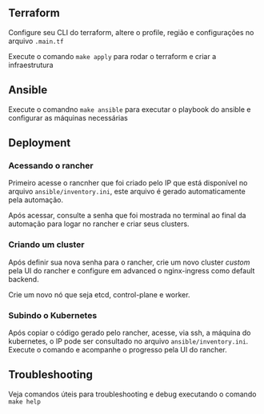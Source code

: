 ## Terraform

Configure seu CLI do terraform,
altere o profile, região e configurações no arquivo `.main.tf`

Execute o comando `make apply` para rodar o terraform e criar a infraestrutura

## Ansible

Execute o comandno `make ansible` para executar o playbook do ansible e configurar as máquinas necessárias

## Deployment

### Acessando o rancher

Primeiro acesse o rancnher que foi criado pelo IP que está disponível no arquivo `ansible/inventory.ini`, este arquivo é gerado automaticamente pela automação.

Após acessar, consulte a senha que foi mostrada no terminal ao final da automação para logar no rancher e criar seus clusters.


### Criando um cluster

Após definir sua nova senha para o rancher, crie um novo cluster _custom_ pela UI do rancher e configure em advanced o nginx-ingress como default backend.

Crie um novo nó que seja etcd, control-plane e worker.

### Subindo o Kubernetes

Após copiar o código gerado pelo rancher, acesse, via ssh, a máquina do kubernetes, o IP pode ser consultado no arquivo `ansible/inventory.ini`. Execute o comando e acompanhe o progresso pela UI do rancher.

## Troubleshooting

Veja comandos úteis para troubleshooting e debug executando o comando `make help`
